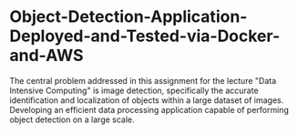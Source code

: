# Object-Detection-Application-Deployed-and-Tested-via-Docker-and-AWS
The central problem addressed in this assignment for the lecture "Data Intensive Computing" is image detection, specifically the accurate identification and localization of objects within a large dataset of images. Developing an efficient data processing application capable of performing object detection on a large scale.
